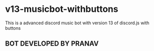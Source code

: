 # v13-musicbot-withbuttons
This is a advanced discord music bot with version 13 of discord.js with buttons 

## BOT DEVELOPED BY PRANAV
